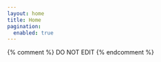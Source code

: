 ```yaml
---
layout: home
title: Home
pagination:
  enabled: true
---
```


{% comment %} DO NOT EDIT {% endcomment %}